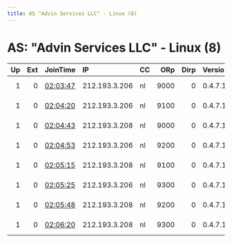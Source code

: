 ```yaml
---
title: AS "Advin Services LLC" - Linux (8)
---
```


# AS: "Advin Services LLC" - Linux (8)

|   Up |   Ext | JoinTime                                                                                              | IP            | CC   |   ORp |   Dirp | Version   | Contact                  | Nickname   |   eFamMembers |
|-----:|------:|:------------------------------------------------------------------------------------------------------|:--------------|:-----|------:|-------:|:----------|:-------------------------|:-----------|--------------:|
|    1 |     0 | [02:03:47](https://nusenu.github.io/OrNetStats/w/relay/F2CEBF5FAFF21C843A075806EF22532F2E9FB57A.html) | 212.193.3.206 | nl   |  9000 |      0 | 0.4.7.13  | email:admin prsv.ch url: | prsv       |           124 |
|    1 |     0 | [02:04:20](https://nusenu.github.io/OrNetStats/w/relay/9099DFFEF6EED949A0D23C3716EB3B29F2AEF2B3.html) | 212.193.3.206 | nl   |  9100 |      0 | 0.4.7.13  | email:admin prsv.ch url: | prsv       |           124 |
|    1 |     0 | [02:04:43](https://nusenu.github.io/OrNetStats/w/relay/0679221646472A2D19ABF30B8BC0FA375FD6E1D3.html) | 212.193.3.208 | nl   |  9000 |      0 | 0.4.7.13  | email:admin prsv.ch url: | prsv       |           124 |
|    1 |     0 | [02:04:53](https://nusenu.github.io/OrNetStats/w/relay/2578066ABA2344A68CC44F362FB724CCEE6C3588.html) | 212.193.3.206 | nl   |  9200 |      0 | 0.4.7.13  | email:admin prsv.ch url: | prsv       |           124 |
|    1 |     0 | [02:05:15](https://nusenu.github.io/OrNetStats/w/relay/916E642A2F852A231565E027D1F35ED4AD3A7D63.html) | 212.193.3.208 | nl   |  9100 |      0 | 0.4.7.13  | email:admin prsv.ch url: | prsv       |           124 |
|    1 |     0 | [02:05:25](https://nusenu.github.io/OrNetStats/w/relay/5B073F139E1796D1950776F6D03249E11EBC5153.html) | 212.193.3.206 | nl   |  9300 |      0 | 0.4.7.13  | email:admin prsv.ch url: | prsv       |           124 |
|    1 |     0 | [02:05:48](https://nusenu.github.io/OrNetStats/w/relay/6D24581B34361DDDA059DF21E0D9033703A0E49E.html) | 212.193.3.208 | nl   |  9200 |      0 | 0.4.7.13  | email:admin prsv.ch url: | prsv       |           124 |
|    1 |     0 | [02:06:20](https://nusenu.github.io/OrNetStats/w/relay/E52450BA34B244B056567A6C60FDD2486BCE0799.html) | 212.193.3.208 | nl   |  9300 |      0 | 0.4.7.13  | email:admin prsv.ch url: | prsv       |           124 |
